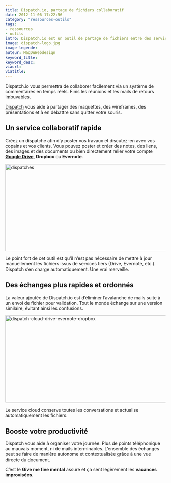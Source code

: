 ```yaml
---
title: Dispatch.io, partage de fichiers collaboratif
date: 2012-11-06 17:22:56
category: "ressources-outils"
tags:
- ressources
- outils
intro: Dispatch.io est un outil de partage de fichiers entre des services tels que Dropbox, Drive, Evernote ou Box.
image: dispatch-logo.jpg
image-legende:
auteur: MagDuWebdesign
keyword_title:
keyword_desc:
viaurl:
viatitle:
---
```


<p>Dispatch.io vous permettra de collaborer facilement via un système de commentaires en temps réels. Finis les réunions et les mails de retours imbuvables.</p>
<p><a title="dispatch.io" href="http://dispatch.io/" target="_blank">Dispatch</a> vous aide à partager des maquettes, des wireframes, des présentations et à en débattre sans quitter votre souris.</p>
<h2>Un service collaboratif rapide</h2>
<p>Créez un dispatche afin d’y poster vos travaux et discutez-en avec vos copains et vos clients. Vous pouvez poster et créer des notes, des liens, des images et des documents ou bien directement relier votre compte <a title="Réaliser un backup WordPress vers Google Drive automatiquement" href="http://magazineduwebdesign.com/backup-site-wordpress-vers-google-drive"><strong>Google Drive</strong></a>, <strong>Dropbox</strong> ou <strong>Evernote</strong>.</p>
<p><img class="alignnone  wp-image-2606" title="dispatches" src="https://s3-eu-west-1.amazonaws.com/mdw-images/large/dispatches1.jpg" alt="dispatches" width="555" height="274"></p>
<p>Le point fort de cet outil est qu’il n’est pas nécessaire de mettre à jour manuellement les fichiers issus de services tiers (Drive, Evernote, etc.). Dispatch s’en charge automatiquement. Une vrai merveille.</p>
<h2>Des échanges plus rapides et ordonnés</h2>
<p>La valeur ajoutée de Dispatch.io est d’éliminer l’avalanche de mails suite à un envoi de fichier pour validation. Tout le monde échange sur une version similaire, évitant ainsi les confusions.</p>
<p><img class="alignnone size-full wp-image-2607" title="dispatch-cloud-drive-evernote-dropbox" src="https://s3-eu-west-1.amazonaws.com/mdw-images/large/dispatch-cloud-drive-evernote-dropbox.jpg" alt="dispatch-cloud-drive-evernote-dropbox" width="555" height="274"></p>
<p>Le service cloud conserve toutes les conversations et actualise automatiquement les fichiers.</p>
<h2>Booste votre productivité</h2>
<p>Dispatch vous aide à organiser votre journée. Plus de points téléphonique au mauvais moment, ni de mails interminables. L’ensemble des échanges peut se faire de manière autonome et contextualisée grâce à une vue directe du document.</p>
<p>C’est le <strong>Give me five mental</strong> assuré et ça sent légèrement les <strong>vacances improvisées</strong>.</p>
